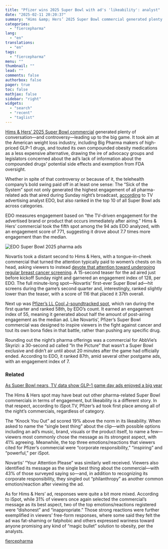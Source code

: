 ```yaml
---
title: "Pfizer wins 2025 Super Bowl with ad's 'likeability': analyst"
date: "2025-02-11 20:20:37"
summary: "Hims &amp; Hers’ 2025 Super Bowl commercial generated plenty of conversation—and controversy—leading up to the big game. It took aim at the American weight loss industry, including Big Pharma makers of high-priced GLP-1 drugs, and touted its own compounded obesity medications as a less expensive alternative, drawing the ire of..."
categories:
  - "fiercepharma"
lang:
  - "en"
translations:
  - "en"
tags:
  - "fiercepharma"
menu: ""
thumbnail: ""
lead: ""
comments: false
authorbox: false
pager: true
toc: false
mathjax: false
sidebar: "right"
widgets:
  - "search"
  - "recent"
  - "taglist"
---
```


[Hims & Hers’ 2025 Super Bowl commercial](https://www.fiercepharma.com/marketing/hims-hers-tackles-pharma-industry-drug-pricing-super-bowl-ad-compounded-glp-1s) generated plenty of conversation—and controversy—leading up to the big game. It took aim at the American weight loss industry, including Big Pharma makers of high-priced GLP-1 drugs, and touted its own compounded obesity medications as a less expensive alternative, drawing the ire of advocacy groups and legislators concerned about the ad’s lack of information about the compounded drugs’ potential side effects and exemption from FDA oversight.

Whether in spite of that controversy or because of it, the telehealth company’s bold swing paid off in at least one sense: The “Sick of the System” spot not only generated the highest engagement of all pharma-related ads that aired during Sunday night’s broadcast, [according](https://www.edo.com/feature/super-bowl-2025) to TV advertising analyst EDO, but also ranked in the top 10 of all Super Bowl ads across categories.

EDO measures engagement based on “the TV-driven engagement for the advertised brand or product that occurs immediately after airing.” Hims & Hers’ commercial took the fifth spot among the 94 ads EDO analyzed, with an engagement score of 771, suggesting it drove about 7.7 times more engagement than the median.

 ![EDO Super Bowl 2025 pharma ads](https://qtxasset.com/quartz/qcloud5/styles/half_body_width/s3/media/image/edo-sb25.png?VersionId=0gH.XKU76XT0ChRMjcPAcAPobBz7m.0.&itok=68RMrMn7)

Novartis took a distant second to Hims & Hers, with a tongue-in-cheek commercial that turned the attention typically paid to women’s chests on its head, asking viewers to instead [devote that attention toward undergoing regular breast cancer screening](https://www.fiercepharma.com/marketing/novartis-1st-super-bowl-ad-aims-create-movement-breast-cancer-awareness-blitz). A 15-second teaser for the ad aired just before kickoff Sunday night and garnered an engagement index of 128, per EDO. The full minute-long spot—Novartis’ first-ever Super Bowl ad—hit screens during the game’s second quarter and, interestingly, ranked slightly lower than the teaser, with a score of 116 that placed it 37th overall.

Next up was [Pfizer’s LL Cool J-soundtracked spot](https://www.fiercepharma.com/marketing/pfizer-returns-super-bowl-ad-pledging-knock-out-cancer), which ran during the first quarter and ranked 58th, by EDO’s count. It earned an engagement index of 55, meaning it generated about half the amount of post-airing engagement as the median ad. Like Novartis’, Pfizer’s Super Bowl commercial was designed to inspire viewers in the fight against cancer and tout its own bona fides in that battle, rather than pushing any specific drug.

Rounding out the night’s pharma offerings was a commercial for AbbVie’s Skyrizi: a 30-second ad called “In the Picture” that wasn’t a Super Bowl exclusive and didn’t air until about 20 minutes after the game had officially ended. According to EDO, it ranked 87th, amid several other postgame ads, with an engagement index of 7.

### Related



[As Super Bowl nears, TV data show GLP-1 game day ads enjoyed a big year](/marketing/super-bowl-nears-tv-data-show-glp-1-game-day-ads-enjoyed-big-year)



The Hims & Hers spot may have beat out other pharma-related Super Bowl commercials in terms of engagement, but likeability is a different story. In that respect, according to iSpot.TV, Pfizer’s ad took first place among all of the night’s commercials, regardless of category.

The “Knock You Out” ad scored 19% above the norm in its likeability. When asked to name the “single best thing” about the clip—with possible options including an ad’s music, brand, visuals or the product itself, to name a few—viewers most commonly chose the message as its strongest aspect, with 41% agreeing. Meanwhile, the top three emotions/reactions that viewers cited for Pfizer’s commercial were “corporate responsibility,” “inspiring” and “powerful,” per iSpot.

Novartis’ “Your Attention Please” was similarly well received. Viewers also identified its message as the single best thing about the commercial—with 43% of those surveyed saying so—and, in addition to recognizing its corporate responsibility, they singled out “philanthropy” as another common emotion/reaction after viewing the ad.

As for Hims & Hers’ ad, responses were quite a bit more mixed. According to iSpot, while 31% of viewers once again selected the commercial’s message as its best aspect, two of the top emotions/reactions registered were “dishonest” and “inappropriate.” Those strong reactions were further exemplified in viewers’ free-form responses, where some said they felt the ad was fat-shaming or fatphobic and others expressed wariness toward anyone promising any kind of “magic bullet” solution to obesity, per the analysts.

[fiercepharma](https://www.fiercepharma.com/marketing/pfizer-wins-2025-super-bowl-ads-likeability-while-hims-hers-spot-takes-engagement-crown)
